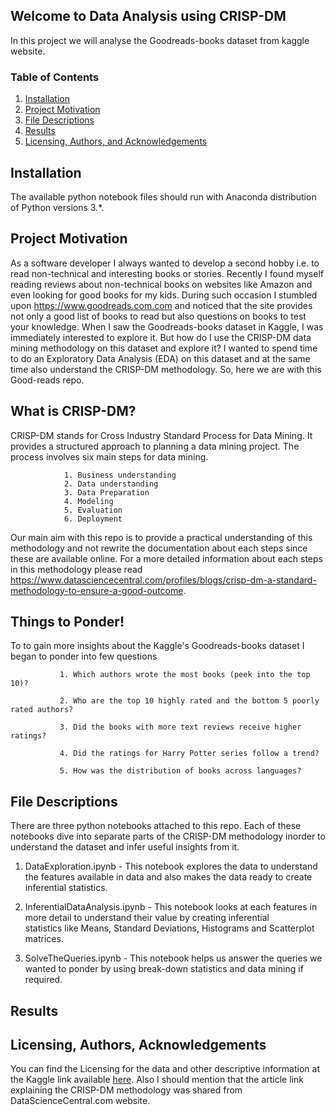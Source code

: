 ## Welcome to Data Analysis using CRISP-DM
In this project we will analyse the Goodreads-books dataset from kaggle website. 

### Table of Contents

1. [Installation](#installation)
2. [Project Motivation](#motivation)
3. [File Descriptions](#files)
4. [Results](#results)
5. [Licensing, Authors, and Acknowledgements](#licensing)

## Installation <a name="installation"></a>

The available python notebook files should run with Anaconda distribution of Python versions 3.*.

## Project Motivation<a name="motivation"></a>

As a software developer I always wanted to develop a second hobby i.e. to read non-technical and interesting books or stories. Recently I found myself reading reviews about non-technical books on websites like Amazon and even looking for good books for my kids. During such occasion I stumbled upon https://www.goodreads.com.com and noticed that the site provides not only a good list of books to read but also questions on books to test your knowledge. When I saw the Goodreads-books dataset in Kaggle, I was immediately interested to explore it. But how do I use the CRISP-DM data mining methodology on this dataset and explore it? I wanted to spend time to do an Exploratory Data Analysis (EDA) on this dataset and at the same time also understand the CRISP-DM methodology. So, here we are with this Good-reads repo.

## What is CRISP-DM?<a name="CRISP-DM"></a>

CRISP-DM stands for Cross Industry Standard Process for Data Mining. It provides a structured approach to planning a data mining project.
The process involves six main steps for data mining.
				
                1. Business understanding
                2. Data understanding
                3. Data Preparation
                4. Modeling
                5. Evaluation
                6. Deployment
				
Our main aim with this repo is to provide a practical understanding of this methodology and not rewrite the documentation about each steps since these are available online. For a more detailed information about each steps in this methodology please read https://www.datasciencecentral.com/profiles/blogs/crisp-dm-a-standard-methodology-to-ensure-a-good-outcome.

## Things to Ponder!<a name="Questions"></a>

To to gain more insights about the Kaggle's Goodreads-books dataset I began to ponder into few questions 

               1. Which authors wrote the most books (peek into the top 10)?
		
               2. Who are the top 10 highly rated and the bottom 5 poorly rated authors?
			   
               3. Did the books with more text reviews receive higher ratings?
		
               4. Did the ratings for Harry Potter series follow a trend?
		
               5. How was the distribution of books across languages?
			   
## File Descriptions <a name="files"></a>

There are three python notebooks attached to this repo. Each of these notebooks dive into separate parts of the CRISP-DM methodology inorder to understand the dataset and infer useful insights from it.

1. DataExploration.ipynb - This notebook explores the data to understand the features available in data and also makes the data ready to create 
                           inferential statistics.
				
2. InferentialDataAnalysis.ipynb - This notebook looks at each features in more detail to understand their value by creating inferential  
                                   statistics like Means, Standard Deviations, Histograms and Scatterplot matrices.

3. SolveTheQueries.ipynb - This notebook helps us answer the queries we wanted to ponder by using break-down statistics and data mining if 
                           required.
			   
## Results<a name="results"></a>


## Licensing, Authors, Acknowledgements<a name="licensing"></a>

You can find the Licensing for the data and other descriptive information at the Kaggle link available [here](https://www.kaggle.com/jealousleopard/goodreadsbooks). Also I should mention that the article link explaining the CRISP-DM methodology was shared from DataScienceCentral.com website.

